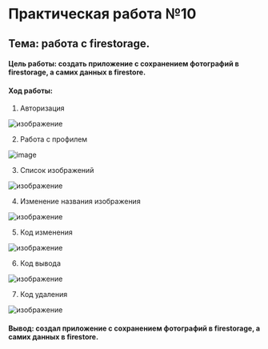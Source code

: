 # Практическая работа №10
## Тема: работа с firestorage.

#### Цель работы: создать приложение с сохранением фотографий в firestorage, а самих данных в firestore.

#### Ход работы: 

1.	Авторизация

![изображение](https://user-images.githubusercontent.com/69753376/227746035-4dee1ee9-79e4-4d3e-b697-b7b15bb09c74.png)

2.	Работа с профилем 

![image](https://user-images.githubusercontent.com/93879842/229531880-cf36c187-6474-42ee-8e57-610838bbf88c.png)

3.	Список изображений

![изображение](https://user-images.githubusercontent.com/69753376/227746048-141199a9-bdf9-461f-9237-d6ffc00ef3ce.png)

4.	Изменение названия изображения

![изображение](https://user-images.githubusercontent.com/69753376/227746051-db222401-b817-47cb-8ea0-f7d79df07abc.png)

5.	Код изменения 

![изображение](https://user-images.githubusercontent.com/69753376/227746055-6fa75631-59e1-415d-b730-2578e747ecc0.png)

6.	Код вывода 

![изображение](https://user-images.githubusercontent.com/69753376/227746058-3427a3c3-f71d-4450-884a-9b1f4224654a.png)

7.	Код удаления

![изображение](https://user-images.githubusercontent.com/69753376/227746064-bdd41e20-c868-42cc-a874-1676ba763359.png)

#### Вывод: создал приложение с сохранением фотографий в firestorage, а самих данных в firestore.
